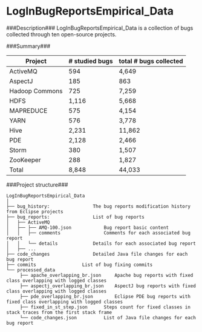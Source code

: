 # LogInBugReportsEmpirical_Data

###Description### 
LogInBugReportsEmpirical_Data is a collection of bugs collected through ten open-source projects.

###Summary###

|Project|# studied bugs|total # bugs collected|
|---|---|---|
|ActiveMQ|594|4,649|
|AspectJ|185|863|
|Hadoop Commons|725|7,259| 
|HDFS|1,116|5,668|
|MAPREDUCE|575|4,154|
|YARN|576|3,778|
|Hive|2,231|11,862|
|PDE|2,128|2,466|
|Storm|380|1,507|
|ZooKeeper|288|1,827|
|Total|8,848|44,033|

###Project structure###

```
LogInBugReportsEmpirical_Data
│
├── bug_history:				The bug reports modification history from Eclipse projects
├── bug_reports:				List of bug reports
│   ├── ActiveMQ	
│   ├── ├── AMQ-100.json			Bug report basic content
│   │   ├── comments				Comments for each associated bug report
│   │   └── details				Details for each associated bug report
│   ├── ...
├── code_changes				Detailed Java file changes for each bug report 
├── commits					List of bug fixing commits
└── processed_data
	 ├── apache_overlapping_br.json		Apache bug reports with fixed class overlapping with logged classes
	 ├── aspectj_overlapping_br.json	AspectJ bug reports with fixed class overlapping with logged classes
	 ├── pde_overlapping_br.json		Eclipse PDE bug reports with fixed class overlapping with logged classes
	 ├── fixed_in_st_step.json		Steps count for fixed classes in stack traces from the first stack frame
	 └── code_changes.json			List of Java file changes for each bug report
```
